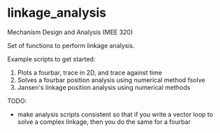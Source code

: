 # linkage_analysis
Mechanism Design and Analysis (MEE 320)

Set of functions to perform linkage analysis. 

Example scripts to get started:

1) Plots a fourbar, trace in 2D, and trace against time
2) Solves a fourbar position analysis using numerical method fsolve
3) Jansen's linkage position analysis using numerical methods

TODO:
- make analysis scripts consistent so that if you write a vector loop to solve a complex linkage, then you do the same for a fourbar  
